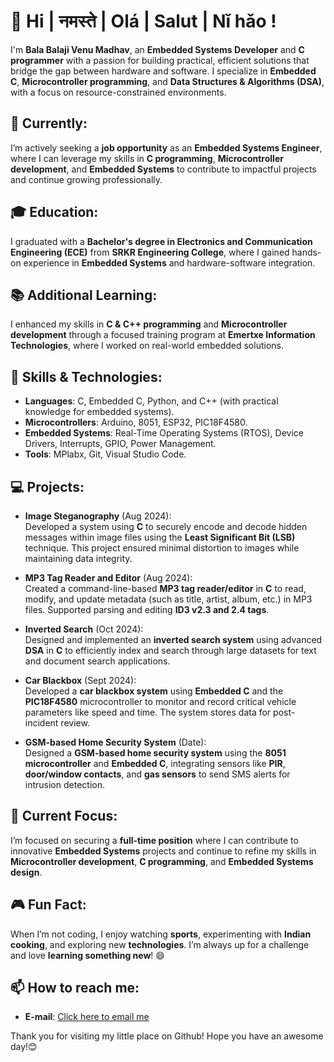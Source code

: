 # 👋 Hi | नमस्ते | Olá | Salut | Nǐ hǎo !

I'm **Bala Balaji Venu Madhav**, an **Embedded Systems Developer** and **C programmer** with a passion for building practical, efficient solutions that bridge the gap between hardware and software. I specialize in **Embedded C**, **Microcontroller programming**, and **Data Structures & Algorithms (DSA)**, with a focus on resource-constrained environments.

## 🚀 Currently:
I’m actively seeking a **job opportunity** as an **Embedded Systems Engineer**, where I can leverage my skills in **C programming**, **Microcontroller development**, and **Embedded Systems** to contribute to impactful projects and continue growing professionally.

## 🎓 Education:
I graduated with a **Bachelor's degree in Electronics and Communication Engineering (ECE)** from **SRKR Engineering College**, where I gained hands-on experience in **Embedded Systems** and hardware-software integration.

## 📚 Additional Learning:
I enhanced my skills in **C & C++ programming** and **Microcontroller development** through a focused training program at **Emertxe Information Technologies**, where I worked on real-world embedded solutions.

## 🔧 Skills & Technologies:

- **Languages**: C, Embedded C, Python, and C++ (with practical knowledge for embedded systems).
- **Microcontrollers**: Arduino, 8051, ESP32, PIC18F4580.
- **Embedded Systems**: Real-Time Operating Systems (RTOS), Device Drivers, Interrupts, GPIO, Power Management.
- **Tools**: MPlabx, Git, Visual Studio Code.

## 💻 Projects:

- **Image Steganography** (Aug 2024):  
  Developed a system using **C** to securely encode and decode hidden messages within image files using the **Least Significant Bit (LSB)** technique. This project ensured minimal distortion to images while maintaining data integrity.

- **MP3 Tag Reader and Editor** (Aug 2024):  
  Created a command-line-based **MP3 tag reader/editor** in **C** to read, modify, and update metadata (such as title, artist, album, etc.) in MP3 files. Supported parsing and editing **ID3 v2.3 and 2.4 tags**.

- **Inverted Search** (Oct 2024):  
  Designed and implemented an **inverted search system** using advanced **DSA** in **C** to efficiently index and search through large datasets for text and document search applications.

- **Car Blackbox** (Sept 2024):  
  Developed a **car blackbox system** using **Embedded C** and the **PIC18F4580** microcontroller to monitor and record critical vehicle parameters like speed and time. The system stores data for post-incident review.

- **GSM-based Home Security System** (Date):  
  Designed a **GSM-based home security system** using the **8051 microcontroller** and **Embedded C**, integrating sensors like **PIR**, **door/window contacts**, and **gas sensors** to send SMS alerts for intrusion detection.

## 🌱 Current Focus:
I’m focused on securing a **full-time position** where I can contribute to innovative **Embedded Systems** projects and continue to refine my skills in **Microcontroller development**, **C programming**, and **Embedded Systems design**.

## 🎮 Fun Fact:
When I’m not coding, I enjoy watching **sports**, experimenting with **Indian cooking**, and exploring new **technologies**. I’m always up for a challenge and love **learning something new**! 😄

## 📫 How to reach me:
- **E-mail**: [Click here to email me](mailto:venumadhavanyam25@gmail.com)

Thank you for visiting my little place on Github! Hope you have an awesome day!😊
